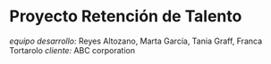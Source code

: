 # Proyecto Retención de Talento
*equipo desarrollo:* Reyes Altozano, Marta García, Tania Graff, Franca Tortarolo
*cliente:* ABC corporation
